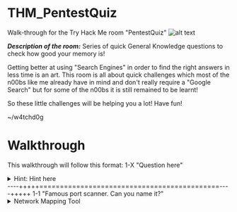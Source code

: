 # THM_PentestQuiz
Walk-through for the Try Hack Me room "PentestQuiz"
![alt text](https://tryhackme.com/room/uploaded/avatars/5f2470dfd717f7bc25080beaf49fe69c.png)


***Description of the room:***
Series of quick General Knowledge questions to check how good your memory is!

Getting better at using "Search Engines" in order to find the right answers in less time is an art. This room is all about quick challenges which most of the n00bs like me already have in mind and don't really require a "Google Search" but for some of the n00bs it is still remained to be learnt!

So these little challenges will be helping you a lot! Have fun!

~/w4tchd0g

# Walkthrough

This walkthrough will follow this format:
1-X "Question here"
<details> 
  <summary>Hint: Hint here</summary>
  answer to question here
</details>
----+++++============================================----+++++
1-1 "Famous port scanner. Can you name it?"
<details> 
  <summary>Network Mapping Tool</summary>
  nmap
</details>

